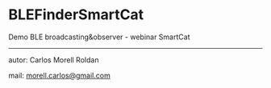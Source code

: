 # BLEFinderSmartCat
Demo BLE broadcasting&amp;observer - webinar SmartCat

---
autor: Carlos Morell Roldan

mail: [morell.carlos@gmail.com](morell.carlos@gmail.com)

